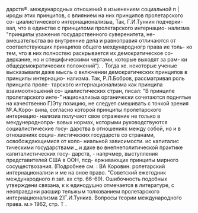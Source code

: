 дарств®.
международных отношений в
изыенением социальной п
| ироды
этих принципов, с влиянием на них принципов пролетарского со-
циалистического интернационализыа, Так, Г.И.Тункин подчерки-
вал, что в единстве с принципоми пролетарского интернацио-
нализма "принципы узажения государственного суверенитета, не-
вмешательства во внутренние дела и равноправия отличаются от
соответствующих принципов общего мехдународногр права ие толь-
ко тем, что в них полноствю раскрывается их демократическое со-
дерхание, но и специфическими чертами, которые выходят за рам-
ки общедемократических положений“). .
Тогда хе. некоторые ученые высказывали даже мысль о
включении демократических принципов в принципы интернацио-
нализма. Так, Р.Л.Бобров, рассматривая роль принципа проле-
тарского интернационализма как принципа взаимоотношений со-
циалистических стран, писал: "В принципе пролетарского инте-”
национализыа органически сочетаются поднятые на качественно
Г)Эту позицию, не следует смешивать с точкой зрения №.А.Коро-
вина, согласно которой принципы пролетарского интернацио-
нализиа получают свое отражение не только в мекдунероднопра-
вовых нормах, которыми руководствуются социалистические госу-
дарства в отношениях между собой, но и в отношениях социа-
листических государств со странами, освобождающимися от коло-
ниальной зависимости. ис капиталис тическими государствами  _
и дахе во внепнеполитической практике капиталистических госу-
дарств, - напрчмер, выступления представителей США в ООН, псд-
ерживающих принципы мирного сосуществозания. (Подробнее см. :
ВА Коровин. ролетарский интернационализи и ме на оное
право. "Советский ежегодник международного п зат. ах
стр. 66-69). Ошибочность подобных утверждени связана, к к
единодушно отмечается в литературе, с неоправдани расшир
тельжым толкованием пролетарского интернационализма
2)Г.И.Тункив. Вопросы теории международного права. м.» 1962,
стр. Т .

